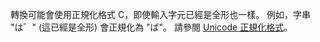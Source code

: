 轉換可能會使用正規化格式 C，即使輸入字元已經是全形也一樣。 例如，字串 "は゛" (這已經是全形) 會正規化為 "ば"。 請參閱 [Unicode 正規化格式](https://unicode.org/reports/tr15)。
